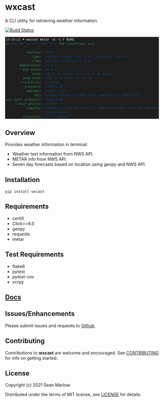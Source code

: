 # wxcast

A CLI utility for retrieving weather information.

[![Build Status](https://github.com/smarlowucf/wxcast/actions/workflows/test.yml/badge.svg)](https://github.com/smarlowucf/wxcast/actions/workflows/test.yml)

![wxcast decoded metar](https://raw.githubusercontent.com/smarlowucf/wxcast/master/images/metar-decoded.png)

## Overview

Provides weather information in terminal:

-   Weather text information from NWS API.
-   METAR info from NWS API.
-   Seven day forecasts based on location using geopy and NWS API.

## Installation

    pip install wxcast

## Requirements

- certifi
- Click&gt;=6.0
- geopy
- requests
- metar

## Test Requirements

- flake8
- pytest
- pytest-cov
- vcrpy

## [Docs](https://smarlowucf.github.io/wxcast/)

## Issues/Enhancements

Please submit issues and requests to
[Github](https://github.com/smarlowucf/wxcast/issues).

## Contributing

Contributions to **wxcast** are welcome and encouraged. See
[CONTRIBUTING](https://github.com/smarlowucf/wxcast/blob/master/CONTRIBUTING.md)
for info on getting started.

## License

Copyright (c) 2021 Sean Marlow.

Distributed under the terms of MIT license, see
[LICENSE](https://github.com/smarlowucf/wxcast/blob/master/LICENSE)
for details.
